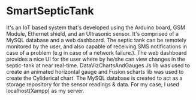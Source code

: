 # SmartSepticTank
It's an IoT based system that's developed using the Arduino board, GSM Module, Ethernet shield, and an Ultrasonic sensor. It's comprised of a MySQL database and a web dashboard.
The septic tank can be remotely monitored by the user, and also capable of receiving SMS notifications in case of a problem (e.g in case of a network failure.).
The web dashboard provides a nice UI for the user where by he/she can view changes in the septic-tank at near real-time. DataVizChartsAndGauges Js lib was used to create an animated horizontal gauge and Fusion scharts lib was used to create the Cyliderical chart.
The MySQL database is created to act as a storage repository for the sensor readings & data. For my case, I used localhost(Xampp) as my server.
